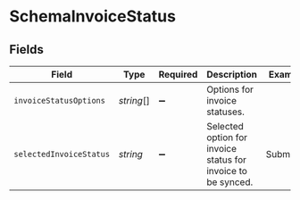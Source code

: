 # SchemaInvoiceStatus


## Fields

| Field                                                        | Type                                                         | Required                                                     | Description                                                  | Example                                                      |
| ------------------------------------------------------------ | ------------------------------------------------------------ | ------------------------------------------------------------ | ------------------------------------------------------------ | ------------------------------------------------------------ |
| `invoiceStatusOptions`                                       | *string*[]                                                   | :heavy_minus_sign:                                           | Options for invoice statuses.                                |                                                              |
| `selectedInvoiceStatus`                                      | *string*                                                     | :heavy_minus_sign:                                           | Selected option for invoice status for invoice to be synced. | Submitted                                                    |
